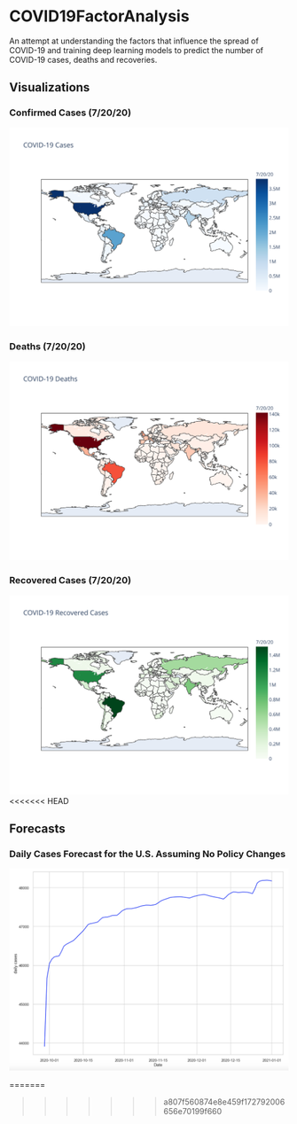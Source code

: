 # COVID19FactorAnalysis
An attempt at understanding the factors that influence the spread of COVID-19 and training deep learning models to predict the number of COVID-19 cases, deaths and recoveries.

## Visualizations

### Confirmed Cases (7/20/20)

![confirmed cases](./visualizations/confirmed_cases.svg)

### Deaths (7/20/20)
![deaths](./visualizations/deaths.svg)

### Recovered Cases (7/20/20)
![recovered cases](./visualizations/recovered.svg)
<<<<<<< HEAD

## Forecasts

### Daily Cases Forecast for the U.S. Assuming No Policy Changes
![daily_cases](./visualizations/daily_cases.png)

=======
>>>>>>> a807f560874e8e459f172792006656e70199f660
